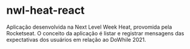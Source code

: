 # nwl-heat-react

Aplicação desenvolvida na Next Level Week Heat, provomida pela Rocketseat.
O conceito da aplicação é listar e registrar mensagens das expectativas dos usuários em relação ao DoWhile 2021.
